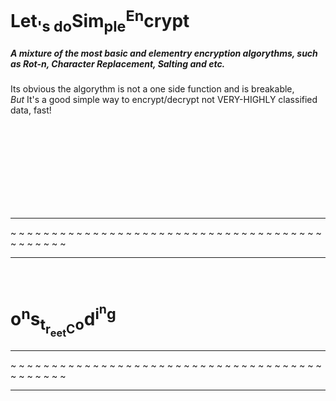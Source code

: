 <h1>Let<sub>'s do</sub>Sim<sub>ple</sub><sup>En</sup>crypt</h1>

<h5>A mixture of the most basic and elementry encryption algorythms, such as Rot-n,
Character Replacement, Salting and etc. </h5>
<p>Its obvious the algorythm is not a one side function and is breakable, <br>
<em>But</em> It's a good simple way to encrypt/decrypt not VERY-HIGHLY classified data, fast!</p>

<br><br><br><br>
<br><br><br><br>
<hr />~ ~ ~ ~ ~ ~ ~ ~ ~ ~ ~ ~ ~ ~ ~ ~ ~ ~ ~ ~ ~ ~ ~ ~ ~ ~ ~ ~ ~ ~ ~ ~ ~ ~ ~ ~ ~ ~ ~ ~ ~ ~ ~ ~ ~ <hr />
&nbsp;&nbsp;&nbsp;&nbsp;&nbsp;&nbsp;&nbsp;&nbsp;&nbsp;&nbsp;&nbsp;&nbsp;&nbsp;&nbsp;&nbsp;&nbsp;&nbsp;&nbsp;&nbsp;
<h1>o<sup>n</sup>s<sub/>t<sub>r<sub>eet</sub>C</sub>o</sub>d<sup>i<sup>n<sup></sup></sup>g</sup></h1>
<hr />~ ~ ~ ~ ~ ~ ~ ~ ~ ~ ~ ~ ~ ~ ~ ~ ~ ~ ~ ~ ~ ~ ~ ~ ~ ~ ~ ~ ~ ~ ~ ~ ~ ~ ~ ~ ~ ~ ~ ~ ~ ~ ~ ~ ~ <hr />

